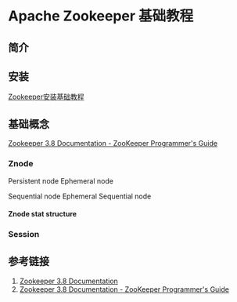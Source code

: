 # Apache Zookeeper 基础教程

## 简介

## 安装

[Zookeeper安装基础教程](work/component/Big-Data/Apache-Zookeeper/Zookeeper安装基础教程.md)

## 基础概念

[Zookeeper 3.8 Documentation - ZooKeeper Programmer's Guide](https://zookeeper.apache.org/doc/r3.8.1/zookeeperProgrammers.html)

### Znode

Persistent node
Ephemeral node

Sequential node
Ephemeral Sequential node

#### Znode stat structure

### Session

## 参考链接

1. [Zookeeper 3.8 Documentation](https://zookeeper.apache.org/doc/r3.8.1/index.html)
2. [Zookeeper 3.8 Documentation - ZooKeeper Programmer's Guide](https://zookeeper.apache.org/doc/r3.8.1/zookeeperProgrammers.html)